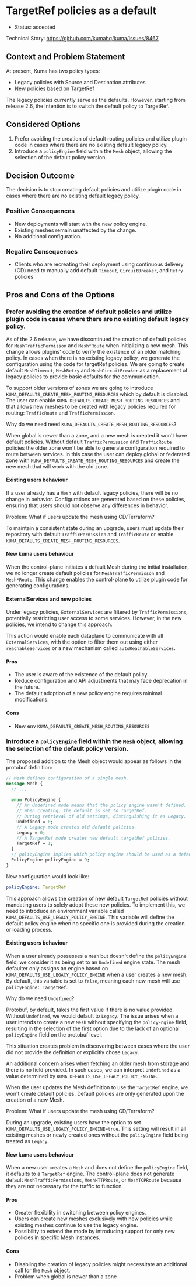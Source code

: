 # TargetRef policies as a default

* Status: accepted

Technical Story: https://github.com/kumahq/kuma/issues/8467

## Context and Problem Statement

At present, Kuma has two policy types:

* Legacy policies with Source and Destination attributes
* New policies based on TargetRef
 
The legacy policies currently serve as the defaults. However, starting from release 2.6, the intention is to switch the default policy to TargetRef.

## Considered Options

1. Prefer avoiding the creation of default routing policies and utilize plugin code in cases where there are no existing default legacy policy.
2. Introduce a `policyEngine` field within the `Mesh` object, allowing the selection of the default policy version.

## Decision Outcome

The decision is to stop creating default policies and utilize plugin code in cases where there are no existing default legacy policy.

### Positive Consequences

* New deployments will start with the new policy engine.
* Existing meshes remain unaffected by the change.
* No additional configuration.

### Negative Consequences

* Clients who are recreating their deployment using continuous delivery (CD) need to manually add default `Timeout`, `CircuitBreaker`, and `Retry` policies

## Pros and Cons of the Options

### Prefer avoiding the creation of default policies and utilize plugin code in cases where there are no existing default legacy policy.

As of the 2.6 release, we have discontinued the creation of default policies for `MeshTrafficPermisson` and `Mesh*Route` when initializing a new mesh. This change allows plugins' code to verify the existence of an older matching policy. In cases when there is no existing legacy policy, we generate the configuration using the code for targetRef policies. We are going to create default `MeshTimeout`, `MeshRetry` and `MeshCircuitBreaker` as a replacement of legacy policies to provide basic defaults for the communication.

To support older versions of zones we are going to introduce `KUMA_DEFAULTS_CREATE_MESH_ROUTING_RESOURCES` which by default is disabled. The user can enable `KUMA_DEFAULTS_CREATE_MESH_ROUTING_RESOURCES` and that allows new meshes to be created with legacy policies required for routing: `TrafficRoute` and `TrafficPermission`.

Why do we need need `KUMA_DEFAULTS_CREATE_MESH_ROUTING_RESOURCES`?

When global is newer than a zone, and a new mesh is created it won't have default policies. Without default `TrafficPermission` and `TrafficRoute` policies the older zone won't be able to generate configuration required to route between services. In this case the user can deploy global or federated zone with `KUMA_DEFAULTS_CREATE_MESH_ROUTING_RESOURCES` and create the new mesh that will work with the old zone.

#### Existing users behaviour

If a user already has a `Mesh` with default legacy policies, there will be no change in behavior. Configurations are generated based on these policies, ensuring that users should not observe any differences in behavior.

Problem:
What if users update the mesh using CD/Terraform? 

To maintain a consistent state during an upgrade, users must update their repository with default `TrafficPermission` and `TrafficRoute` or enable `KUMA_DEFAULTS_CREATE_MESH_ROUTING_RESOURCES`.

#### New kuma users behaviour

When the control-plane initiates a default Mesh during the initial installation, we no longer create default policies for `MeshTrafficPermisson` and `Mesh*Route`. This change enables the control-plane to utilize plugin code for generating configurations.

#### ExternalServices and new policies

Under legacy policies, `ExternalServices` are filtered by `TrafficPermissions`, potentially restricting user access to some services. However, in the new policies, we intend to change this approach.

This action would enable each dataplane to communicate with all `ExternalServices`, with the option to filter them out using either `reachableServices` or a new mechanism called `autoReachableServices`.

#### Pros

* The user is aware of the existence of the default policy.
* Reduce configuration and API adjustments that may face deprecation in the future.
* The default adoption of a new policy engine requires minimal modifications.

#### Cons

* New env `KUMA_DEFAULTS_CREATE_MESH_ROUTING_RESOURCES`

### Introduce a `policyEngine` field within the `Mesh` object, allowing the selection of the default policy version.

The proposed addition to the Mesh object would appear as follows in the protobuf definition:

```protobuf
// Mesh defines configuration of a single mesh.
message Mesh {
  // ...
    
  enum PolicyEngine {
    // An Undefined mode means that the policy engine wasn't defined.
    // When creating, the default is set to TargetRef.
    // During retrieval of old settings, distinguishing it as Legacy.
    Undefined = 0;
    // A Legacy mode creates old default policies.
    Legacy = 0;
    // A TargetRef mode creates new default targetRef policies.
    TargetRef = 1;
  }
  // policyEngine implies which policy engine should be used as a default.
  PolicyEngine policyEngine = 9;
}
```

New configuration would look like:

```yaml
policyEngine: TargetRef
```

This approach allows the creation of new default `TargetRef` policies without mandating users to solely adopt these new policies. To implement this, we need to introduce an environment variable called `KUMA_DEFAULTS_USE_LEGACY_POLICY_ENGINE`. This variable will define the default policy engine when no specific one is provided during the creation or loading process.

#### Existing users behaviour

When a user already possesses a `Mesh` but doesn't define the `policyEngine` field, we consider it as being set to an `Undefined` engine state. The mesh defaulter only assigns an engine based on `KUMA_DEFAULTS_USE_LEGACY_POLICY_ENGINE` when a user creates a new mesh. By default, this variable is set to `false`, meaning each new mesh will use `policyEngine: TargetRef`.

Why do we need `Undefined`?

Protobuf, by default, takes the first value if there is no value provided. Without `Undefined`, we would default to `Legacy`. The issue arises when a user intends to create a new `Mesh` without specifying the `policyEngine` field, resulting in the selection of the first option due to the lack of an optional `policyEngine` field on the protobuf level.

This situation creates problem in discovering between cases where the user did not provide the definition or explicitly chose `Legacy`.

An additional concern arises when fetching an older mesh from storage and there is no field provided. In such cases, we can interpret `Undefined` as a value determined by `KUMA_DEFAULTS_USE_LEGACY_POLICY_ENGINE`.

When the user updates the Mesh definition to use the `TargetRef` engine, we won't create default policies. Default policies are only generated upon the creation of a new Mesh.

Problem:
What if users update the mesh using CD/Terraform? 

During an upgrade, existing users have the option to set `KUMA_DEFAULTS_USE_LEGACY_POLICY_ENGINE=true`. This setting will result in all existing meshes or newly created ones without the `policyEngine` field being treated as `Legacy`.

#### New kuma users behaviour

When a new user creates a `Mesh` and does not define the `policyEngine` field, it defaults to a `TargetRef` engine.
The control-plane does not generate default `MeshTrafficPermissions`, `MeshHTTPRoute`, or `MeshTCPRoute` because they are not necessary for the traffic to function.

#### Pros
* Greater flexibility in switching between policy engines.
* Users can create new meshes exclusively with new policies while existing meshes continue to use the legacy engine.
* Possibility to extend the mode by introducing support for only new policies in specific Mesh instances.
#### Cons
* Disabling the creation of legacy policies might necessitate an additional call for the `Mesh` object.
* Problem when global is newer than a zone